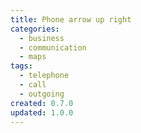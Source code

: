 ```yaml
---
title: Phone arrow up right
categories:
  - business
  - communication
  - maps
tags:
  - telephone
  - call
  - outgoing
created: 0.7.0
updated: 1.0.0
---
```

